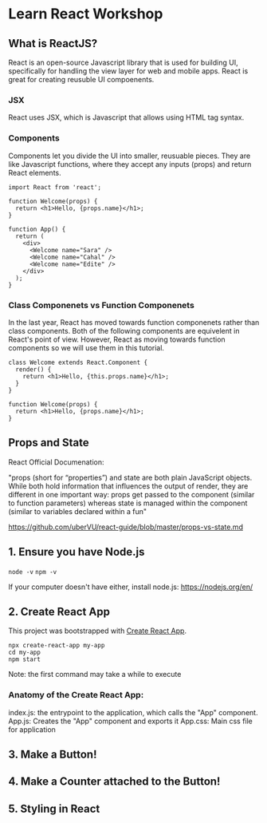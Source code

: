 # Learn React Workshop

## What is ReactJS?

React is an open-source Javascript library that is used for building UI, specifically for handling the view layer for web and mobile apps. React is great for creating reusuble UI compoenents. 

### JSX 
React uses JSX, which is Javascript that allows using HTML tag syntax.

### Components
Components let you divide the UI into smaller, reusuable pieces. They are like Javascript functions, where they accept any inputs (props) and return React elements.
```
import React from 'react'; 

function Welcome(props) {
  return <h1>Hello, {props.name}</h1>;
}

function App() {
  return (
    <div>
      <Welcome name="Sara" />
      <Welcome name="Cahal" />
      <Welcome name="Edite" />
    </div>
  );
}
```
### Class Componenets vs Function Componenets

In the last year, React has moved towards function componenets rather than class components. Both of the following components are equivelent in React's point of view. However, React as moving towards function components so we will use them in this tutorial.
```
class Welcome extends React.Component {
  render() {
    return <h1>Hello, {this.props.name}</h1>;
  }
}
```
```
function Welcome(props) {
  return <h1>Hello, {props.name}</h1>;
}
```


## Props and State

React Official Documenation:

"props (short for “properties”) and state are both plain JavaScript objects. While both hold information that influences the output of render, they are different in one important way: props get passed to the component (similar to function parameters) whereas state is managed within the component (similar to variables declared within a fun"

https://github.com/uberVU/react-guide/blob/master/props-vs-state.md 


## 1. Ensure you have Node.js

`node -v`
`npm -v`

If your computer doesn't have either, install node.js:
https://nodejs.org/en/ 

## 2. Create React App
 
This project was bootstrapped with [Create React App](https://github.com/facebook/create-react-app). 
```
npx create-react-app my-app
cd my-app
npm start
```

Note: the first command may take a while to execute

### Anatomy of the Create React App:

index.js: the entrypoint to the application, which calls the "App" component. 
App.js: Creates the "App" component and exports it 
App.css: Main css file for application

## 3. Make a Button!


## 4. Make a Counter attached to the Button!

## 5. Styling in React

